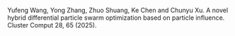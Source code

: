 Yufeng Wang, Yong Zhang, Zhuo Shuang, Ke Chen and Chunyu Xu. A novel hybrid differential particle swarm optimization based on particle influence. Cluster Comput 28, 65 (2025).
